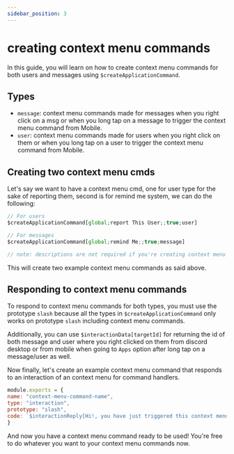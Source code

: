 ```yaml
---
sidebar_position: 3
---
```


# creating context menu commands

In this guide, you will learn on how to create context menu commands for both users and messages using `$createApplicationCommand`.

## Types

* `message`: context menu commands made for messages when you right click on a msg or when you long tap on a message to trigger the context menu command from Mobile.
* `user`: context menu commands made for users when you right click on them or when you long tap on a user to trigger the context menu command from Mobile.

## Creating two context menu cmds

Let's say we want to have a context menu cmd, one for user type for the sake of reporting them, second is for remind me system, we can do the following:


```javascript
// For users
$createApplicationCommand[global;report This User;;true;user]

// For messages
$createApplicationCommand[global;remind Me;;true;message]

// note: descriptions are not required if you're creating context menu commands in the function meaning that you can leave them blank.
```


This will create two example context menu commands as said above.

## Responding to context menu commands

To respond to context menu commands for both types, you must use the prototype `slash`  because all the types in `$createApplicationCommand` only works on prototype `slash` including context menu commands.

Additionally, you can use `$interactionData[targetId]` for returning the id of both message and user where you right clicked on them from discord desktop or from mobile when going to `Apps` option after long tap on a message/user as well.&#x20;

Now finally, let's create an example context menu command that responds to an interaction of an context menu for command handlers.


```js
module.exports = {
name: "context-menu-command-name",
type: "interaction",
prototype: "slash",
code: `$interactionReply[Hi!, you have just triggered this context menu!]`
}

```


And now you have a context menu command ready to be used! You're free to do whatever you want to your context menu commands now.
